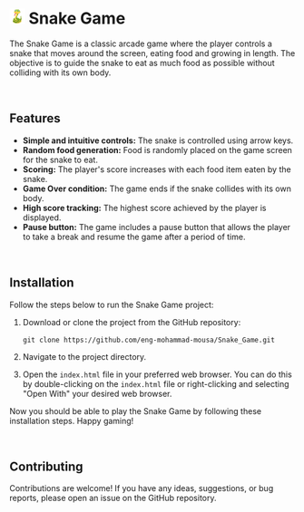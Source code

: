 <h1><img src="img/logo.png" alt="Snake" width="27" height="27"> Snake Game</h1>

The Snake Game is a classic arcade game where the player controls a snake that moves around the screen, eating food and growing in length. The objective is to guide the snake to eat as much food as possible without colliding with its own body.


<br>

## Features

- **Simple and intuitive controls:** The snake is controlled using arrow keys.
- **Random food generation:** Food is randomly placed on the game screen for the snake to eat.
- **Scoring:** The player's score increases with each food item eaten by the snake.
- **Game Over condition:** The game ends if the snake collides with its own body.
- **High score tracking:** The highest score achieved by the player is displayed.
- **Pause button:** The game includes a pause button that allows the player to take a break and resume the game after a period of time.

<br>

## Installation

Follow the steps below to run the Snake Game project:

1. Download or clone the project from the GitHub repository:
   ```
   git clone https://github.com/eng-mohammad-mousa/Snake_Game.git
   ```
2. Navigate to the project directory.

3. Open the `index.html` file in your preferred web browser. You can do this by double-clicking on the `index.html` file or right-clicking and selecting "Open With" your desired web browser.

Now you should be able to play the Snake Game by following these installation steps. Happy gaming!

<br>

## Contributing

Contributions are welcome! If you have any ideas, suggestions, or bug reports, please open an issue on the GitHub repository.

